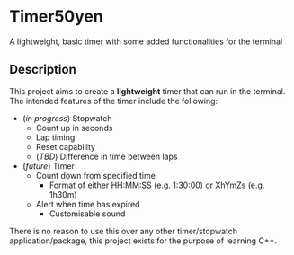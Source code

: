 # Timer50yen
A lightweight, basic timer with some added functionalities for the terminal

## Description
This project aims to create a **lightweight** timer that can run in the terminal. The intended features of the timer include the following:
- (*in progress*) Stopwatch
    - Count up in seconds
    - Lap timing
    - Reset capability
    - (*TBD*) Difference in time between laps
- (*future*) Timer
    - Count down from specified time
        - Format of either HH:MM:SS (e.g. 1:30:00) or XhYmZs (e.g. 1h30m)
    - Alert when time has expired
        - Customisable sound

There is no reason to use this over any other timer/stopwatch application/package, this project exists for the purpose of learning C++.